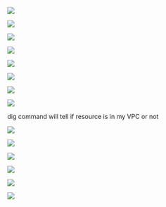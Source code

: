 ![](https://user-images.githubusercontent.com/26511983/70856764-32922900-1ea8-11ea-8168-db2d08238bba.png)

![](https://user-images.githubusercontent.com/26511983/70856784-8f8ddf00-1ea8-11ea-93fe-856fe4f2c597.png)

![](https://user-images.githubusercontent.com/26511983/70856806-e7c4e100-1ea8-11ea-99ad-3fc7dd623a55.png)

![](https://user-images.githubusercontent.com/26511983/70856811-03c88280-1ea9-11ea-959a-2e52ed5ed74d.png)

![](https://user-images.githubusercontent.com/26511983/70856849-82252480-1ea9-11ea-8136-42140d74f21d.png)

![](https://user-images.githubusercontent.com/26511983/70856877-037cb700-1eaa-11ea-883e-e069f802de04.png)

![](https://user-images.githubusercontent.com/26511983/70856892-2effa180-1eaa-11ea-9c07-004d0b69853c.png)

![](https://user-images.githubusercontent.com/26511983/70866947-4df74580-1f35-11ea-8107-589bd1db38ab.png)

dig command will tell if resource is in my VPC or not

![](https://user-images.githubusercontent.com/26511983/70866999-e1c91180-1f35-11ea-9116-12045e27f6a7.png)

![](https://user-images.githubusercontent.com/26511983/70867004-058c5780-1f36-11ea-95d1-7efec33f535a.png)

![](https://user-images.githubusercontent.com/26511983/70867024-366c8c80-1f36-11ea-8025-fe26e6810a86.png)

![](https://user-images.githubusercontent.com/26511983/70867038-6ae04880-1f36-11ea-9542-67faf1913817.png)

![](https://user-images.githubusercontent.com/26511983/70867048-88151700-1f36-11ea-96b0-e1f18b89ea71.png)

![](https://user-images.githubusercontent.com/26511983/70867060-9ebb6e00-1f36-11ea-8626-07c8446b35d3.png)
